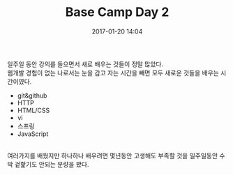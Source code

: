 ﻿---
layout: post
title:  "Base Camp Day 2"
date:   2017-01-20 14:04
categories: jekyll update
---
일주일 동안 강의를 들으면서 새로 배우는 것들이 정말 많았다.
<br>
웹개발 경험이 없는 나로서는 눈을 감고 자는 시간을 빼면 모두 새로운 것들을 배우는 시간이였다.
<br>
* git&github
* HTTP
* HTML/CSS
* vi
* 스프링
* JavaScript
<br>
여러가지를 배웠지만 하나하나 배우려면 몇년동안 고생해도 부족할 것을 일주일동안 수박 겉핥기도 안되는 분량을 봤다.

